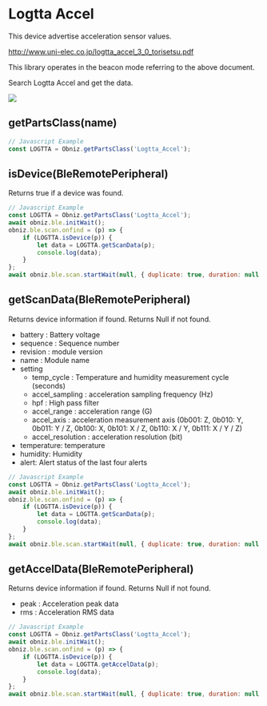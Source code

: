 # Logtta Accel

This device advertise acceleration sensor values.

http://www.uni-elec.co.jp/logtta_accel_3_0_torisetsu.pdf

This library operates in the beacon mode referring to the above document.

Search Logtta Accel and get the data.

![](image.jpg)


## getPartsClass(name)

```javascript
// Javascript Example
const LOGTTA = Obniz.getPartsClass('Logtta_Accel');
```

## isDevice(BleRemotePeripheral)

Returns true if a device was found.

```javascript
// Javascript Example
const LOGTTA = Obniz.getPartsClass('Logtta_Accel');
await obniz.ble.initWait();
obniz.ble.scan.onfind = (p) => {
    if (LOGTTA.isDevice(p)) {
        let data = LOGTTA.getScanData(p);
        console.log(data);
    }
};
await obniz.ble.scan.startWait(null, { duplicate: true, duration: null });
```

## getScanData(BleRemotePeripheral)

Returns device information if found. Returns Null if not found.

- battery : Battery voltage
- sequence : Sequence number
- revision : module version
- name : Module name
- setting
    - temp_cycle : Temperature and humidity measurement cycle (seconds)
    - accel_sampling : acceleration sampling frequency (Hz)
    - hpf : High pass filter
    - accel_range : acceleration range (G)
    - accel_axis : acceleration measurement axis (0b001: Z, 0b010: Y, 0b011: Y / Z, 0b100: X, 0b101: X / Z, 0b110: X / Y, 0b111: X / Y / Z)
    - accel_resolution : acceleration resolution (bit)
- temperature: temperature
- humidity: Humidity
- alert: Alert status of the last four alerts

```javascript
// Javascript Example
const LOGTTA = Obniz.getPartsClass('Logtta_Accel');
await obniz.ble.initWait();
obniz.ble.scan.onfind = (p) => {
    if (LOGTTA.isDevice(p)) {
        let data = LOGTTA.getScanData(p);
        console.log(data);
    }
};
await obniz.ble.scan.startWait(null, { duplicate: true, duration: null });
```

## getAccelData(BleRemotePeripheral)

Returns device information if found. Returns Null if not found.

- peak : Acceleration peak data
- rms : Acceleration RMS data

```javascript
// Javascript Example
const LOGTTA = Obniz.getPartsClass('Logtta_Accel');
await obniz.ble.initWait();
obniz.ble.scan.onfind = (p) => {
    if (LOGTTA.isDevice(p)) {
        let data = LOGTTA.getAccelData(p);
        console.log(data);
    }
};
await obniz.ble.scan.startWait(null, { duplicate: true, duration: null });
```
